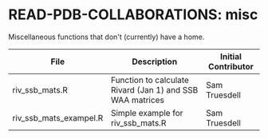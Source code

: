 # READ-PDB-COLLABORATIONS: misc

Miscellaneous functions that don't (currently) have a home.

| File | Description | Initial Contributor |
| ---- | ----------- | ------------------- |
| riv_ssb_mats.R | Function to calculate Rivard (Jan 1) and SSB WAA matrices | Sam Truesdell |
| riv_ssb_mats_exampel.R | Simple example for riv_ssb_mats.R | Sam Truesdell |

